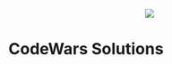 <p align="center">
  <img src="https://www.codewars.com/users/simon-mettler/badges/large">
</p>

# CodeWars Solutions
